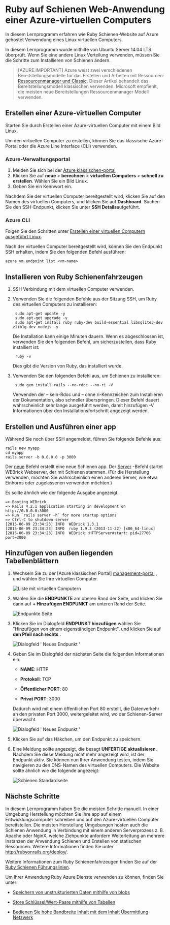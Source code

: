 <properties
    pageTitle="Ruby Schienen-Website auf einer Linux VM hosten | Microsoft Azure"
    description="Einrichten und Ruby Schienen basierende Website unter Verwendung eines Linux virtuellen Computers Azure hosten."
    services="virtual-machines-linux"
    documentationCenter="ruby"
    authors="rmcmurray"
    manager="wpickett"
    editor=""
    tags="azure-service-management"/>

<tags
    ms.service="virtual-machines-linux"
    ms.workload="web"
    ms.tgt_pltfrm="vm-linux"
    ms.devlang="ruby"
    ms.topic="article"
    ms.date="08/11/2016"
    ms.author="robmcm"/>

# <a name="ruby-on-rails-web-application-on-an-azure-vm"></a>Ruby auf Schienen Web-Anwendung einer Azure-virtuellen Computers

In diesem Lernprogramm erfahren wie Ruby Schienen-Website auf Azure gehostet Verwendung eines Linux virtuellen Computers.  

In diesem Lernprogramm wurde mithilfe von Ubuntu Server 14.04 LTS überprüft. Wenn Sie eine andere Linux Verteilung verwenden, müssen Sie die Schritte zum Installieren von Schienen ändern.

> [AZURE.IMPORTANT] Azure weist zwei verschiedenen Bereitstellungsmodelle für das Erstellen und Arbeiten mit Ressourcen: [Ressourcenmanager und Classic](../../../resource-manager-deployment-model.md).  Dieser Artikel behandelt das Bereitstellungsmodell klassischen verwenden. Microsoft empfiehlt, die meisten neue Bereitstellungen Ressourcenmanager Modell verwenden.

## <a name="create-an-azure-vm"></a>Erstellen einer Azure-virtuellen Computer

Starten Sie durch Erstellen einer Azure-virtuellen Computer mit einem Bild Linux.

Um den virtuellen Computer zu erstellen, können Sie das klassische Azure-Portal oder die Azure Line Interface (CLI) verwenden.

### <a name="azure-management-portal"></a>Azure-Verwaltungsportal

1. Melden Sie sich bei der [Azure klassischen-portal](http://manage.windowsazure.com)
2. Klicken Sie auf **neue** > **berechnen** > **virtuellen Computers** > **schnell zu erstellen**. Wählen Sie ein Bild Linux.
3. Geben Sie ein Kennwort ein.

Nachdem Sie der virtuellen Computer bereitgestellt wird, klicken Sie auf den Namen des virtuellen Computers, und klicken Sie auf **Dashboard**. Suchen Sie den SSH-Endpunkt, klicken Sie unter **SSH Details**aufgeführt.

### <a name="azure-cli"></a>Azure CLI

Folgen Sie den Schritten unter [Erstellen einer virtuellen Computern ausgeführt Linux][vm-instructions].

Nach der virtuellen Computer bereitgestellt wird, können Sie den Endpunkt SSH erhalten, indem Sie den folgenden Befehl ausführen:

    azure vm endpoint list <vm-name>  

## <a name="install-ruby-on-rails"></a>Installieren von Ruby Schienenfahrzeugen

1. SSH Verbindung mit dem virtuellen Computer verwenden.

2. Verwenden Sie die folgenden Befehle aus der Sitzung SSH, um Ruby des virtuellen Computers zu installieren:

        sudo apt-get update -y
        sudo apt-get upgrade -y
        sudo apt-get install ruby ruby-dev build-essential libsqlite3-dev zlib1g-dev nodejs -y

    Die Installation kann einige Minuten dauern. Wenn es abgeschlossen ist, verwenden Sie den folgenden Befehl, um sicherzustellen, dass Ruby installiert ist:

        ruby -v

    Dies gibt die Version von Ruby, das installiert wurde.

3. Verwenden Sie den folgenden Befehl aus, um Schienen zu installieren:

        sudo gem install rails --no-rdoc --no-ri -V

    Verwenden der – kein-Rdoc und – ohne ri-Kennzeichen zum Installieren der Dokumentation, also schneller überspringen.
    Dieser Befehl dauert wahrscheinlich sehr lange ausgeführt werden, damit hinzufügen -V Informationen über den Installationsfortschritt angezeigt werden.

## <a name="create-and-run-an-app"></a>Erstellen und Ausführen einer app

Während Sie noch über SSH angemeldet, führen Sie folgende Befehle aus:

    rails new myapp
    cd myapp
    rails server -b 0.0.0.0 -p 3000

Der [neue](http://guides.rubyonrails.org/command_line.html#rails-new) Befehl erstellt eine neue Schienen app. Der [Server](http://guides.rubyonrails.org/command_line.html#rails-server) -Befehl startet WEBrick Webserver, der mit Schienen stammen. (Für die Herstellung verwenden, möchten Sie wahrscheinlich einen anderen Server, wie etwa Einhorns oder zugelassenen verwenden möchten.)

Es sollte ähnlich wie der folgende Ausgabe angezeigt.

    => Booting WEBrick
    => Rails 4.2.1 application starting in development on http://0.0.0.0:3000
    => Run `rails server -h` for more startup options
    => Ctrl-C to shutdown server
    [2015-06-09 23:34:23] INFO  WEBrick 1.3.1
    [2015-06-09 23:34:23] INFO  ruby 1.9.3 (2013-11-22) [x86_64-linux]
    [2015-06-09 23:34:23] INFO  WEBrick::HTTPServer#start: pid=27766 port=3000

## <a name="add-an-endpoint"></a>Hinzufügen von außen liegenden Tabellenblättern

1. Wechseln Sie zu der [Azure klassischen Portal] [ management-portal] , und wählen Sie Ihre virtuellen Computer.

    ![Liste mit virtuellen Computern][vmlist]

2. Wählen Sie die **ENDPUNKTE** am oberen Rand der Seite, und klicken Sie dann auf **+ Hinzufügen ENDPUNKT** am unteren Rand der Seite.

    ![Endpunkte Seite][endpoints]

3. Klicken Sie im Dialogfeld **ENDPUNKT hinzufügen** wählen Sie "Hinzufügen von einem eigenständigen Endpunkt", und klicken Sie auf **den Pfeil nach rechts** .

    ![Dialogfeld ' Neues Endpunkt '][new-endpoint1]

3. Geben Sie im Dialogfeld der nächsten Seite die folgenden Informationen ein:

    * **NAME**: HTTP

    * **Protokoll**: TCP

    * **Öffentlicher PORT**: 80

    * **Privat PORT**: 3000

    Dadurch wird mit einem öffentlichen Port 80 erstellt, die Datenverkehr an den privaten Port 3000, weitergeleitet wird, wo der Schienen-Server überwacht.

    ![Dialogfeld ' Neues Endpunkt '][new-endpoint]

4. Klicken Sie auf das Häkchen, um den Endpunkt zu speichern.

5. Eine Meldung sollte angezeigt, die besagt **UNFERTIGE aktualisieren**. Nachdem Sie diese Meldung nicht mehr angezeigt wird, ist der Endpunkt aktiv. Sie können nun Ihrer Anwendung testen, indem Sie navigieren zu den DNS-Namen des virtuellen Computers. Die Website sollte ähnlich wie die folgende angezeigt:

    ![Schienen Standardseite][default-rails-cloud]

## <a name="next-steps"></a>Nächste Schritte

In diesem Lernprogramm haben Sie die meisten Schritte manuell. In einer Umgebung Herstellung möchten Sie Ihre app auf einem Entwicklungscomputer schreiben und auf den Azure-virtuellen Computer bereitstellen. Die meisten Herstellung Umgebungen hosten auch die Schienen Anwendung in Verbindung mit einem anderen Serverprozess z. B. Apache oder NginX, welche Ziehpunkte anfordern Weiterleitung an mehrere Instanzen der Anwendung Schienen und Erstellen von statischen Ressourcen. Weitere Informationen finden Sie unter http://rubyonrails.org/deploy/.

Weitere Informationen zum Ruby Schienenfahrzeugen finden Sie auf der [Ruby Schienen Führungslinien][rails-guides].

Um Ihrer Anwendung Ruby Azure Dienste verwenden zu können, finden Sie unter:

* [Speichern von unstrukturierten Daten mithilfe von blobs][blobs]

* [Store Schlüssel/Wert-Paare mithilfe von Tabellen][tables]

* [Bedienen Sie hohe Bandbreite Inhalt mit dem Inhalt Übermittlung Netzwerk][cdn-howto]

<!-- WA.com links -->
[blobs]: ../../../storage/storage-ruby-how-to-use-blob-storage.md
[cdn-howto]: https://azure.microsoft.com/develop/ruby/app-services/
[management-portal]: https://manage.windowsazure.com/
[tables]: ../../../storage/storage-ruby-how-to-use-table-storage.md
[vm-instructions]: ../../virtual-machines-linux-classic-createportal.md

<!-- External Links -->
[rails-guides]: http://guides.rubyonrails.org/
[sqlite3]: http://www.sqlite.org/

<!-- Images -->

[default-rails-cloud]: ./media/virtual-machines-linux-classic-ruby-rails-web-app/basicrailscloud.png
[vmlist]: ./media/virtual-machines-linux-classic-ruby-rails-web-app/vmlist.png
[endpoints]: ./media/virtual-machines-linux-classic-ruby-rails-web-app/endpoints.png
[new-endpoint]: ./media/virtual-machines-linux-classic-ruby-rails-web-app/newendpoint.png
[new-endpoint1]: ./media/virtual-machines-linux-classic-ruby-rails-web-app/newendpoint1.png
